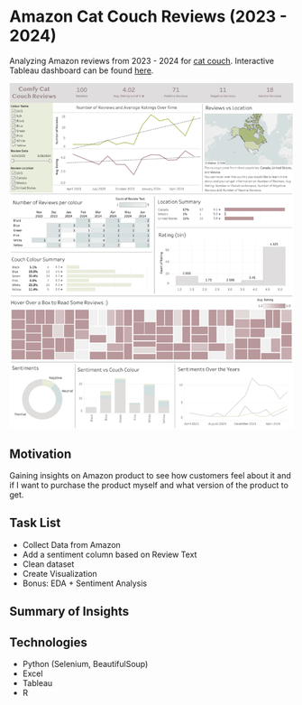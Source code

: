 # Amazon Cat Couch Reviews (2023 - 2024)
Analyzing Amazon reviews from 2023 - 2024 for [cat couch](https://www.amazon.ca/Washable-Medium-Durable-Non-Slip-26%C3%9719%C3%9713/dp/B0C5DMLPNC/ref=cm_cr_arp_d_product_top?ie=UTF8). Interactive Tableau dashboard can be found [here](https://public.tableau.com/app/profile/johanna.schmidle/viz/CatCouchDash/Dashboard1).

<p align="center">
    <img src="CatCouchDash.png" alt="Tableau Dashboard" width="900">
</p>

## Motivation
Gaining insights on Amazon product to see how customers feel about it and if I want to purchase the product myself and what version of the product to get.

## Task List
- Collect Data from Amazon
- Add a sentiment column based on Review Text
- Clean dataset
- Create Visualization
- Bonus: EDA + Sentiment Analysis
## Summary of Insights

## Technologies
- Python (Selenium, BeautifulSoup)
- Excel
- Tableau
- R
